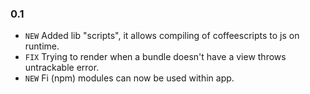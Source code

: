 ### 0.1

* `NEW` Added lib "scripts", it allows compiling of coffeescripts to js on runtime.
* `FIX` Trying to render when a bundle doesn't have a view throws untrackable error.
* `NEW` Fi (npm) modules can now be used within app.
